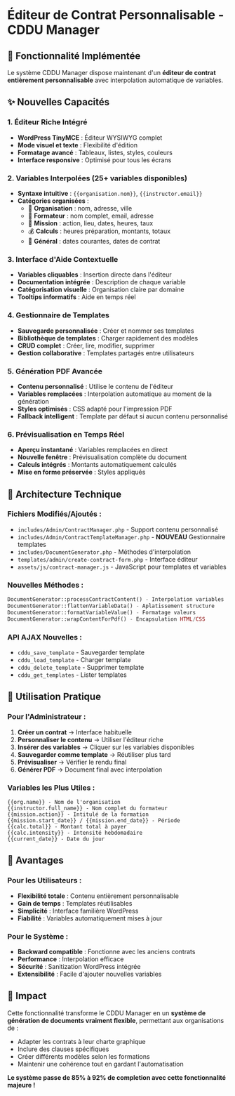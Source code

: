 # Éditeur de Contrat Personnalisable - CDDU Manager

## 📝 Fonctionnalité Implémentée

Le système CDDU Manager dispose maintenant d'un **éditeur de contrat entièrement personnalisable** avec interpolation automatique de variables.

## ✨ Nouvelles Capacités

### 1. Éditeur Riche Intégré
- **WordPress TinyMCE** : Éditeur WYSIWYG complet
- **Mode visuel et texte** : Flexibilité d'édition
- **Formatage avancé** : Tableaux, listes, styles, couleurs
- **Interface responsive** : Optimisé pour tous les écrans

### 2. Variables Interpolées (25+ variables disponibles)
- **Syntaxe intuitive** : `{{organisation.nom}}`, `{{instructor.email}}`
- **Catégories organisées** :
  - 🏢 **Organisation** : nom, adresse, ville
  - 👤 **Formateur** : nom complet, email, adresse
  - 🎯 **Mission** : action, lieu, dates, heures, taux
  - 💰 **Calculs** : heures préparation, montants, totaux
  - 📅 **Général** : dates courantes, dates de contrat

### 3. Interface d'Aide Contextuelle
- **Variables cliquables** : Insertion directe dans l'éditeur
- **Documentation intégrée** : Description de chaque variable
- **Catégorisation visuelle** : Organisation claire par domaine
- **Tooltips informatifs** : Aide en temps réel

### 4. Gestionnaire de Templates
- **Sauvegarde personnalisée** : Créer et nommer ses templates
- **Bibliothèque de templates** : Charger rapidement des modèles
- **CRUD complet** : Créer, lire, modifier, supprimer
- **Gestion collaborative** : Templates partagés entre utilisateurs

### 5. Génération PDF Avancée
- **Contenu personnalisé** : Utilise le contenu de l'éditeur
- **Variables remplacées** : Interpolation automatique au moment de la génération
- **Styles optimisés** : CSS adapté pour l'impression PDF
- **Fallback intelligent** : Template par défaut si aucun contenu personnalisé

### 6. Prévisualisation en Temps Réel
- **Aperçu instantané** : Variables remplacées en direct
- **Nouvelle fenêtre** : Prévisualisation complète du document
- **Calculs intégrés** : Montants automatiquement calculés
- **Mise en forme préservée** : Styles appliqués

## 🔧 Architecture Technique

### Fichiers Modifiés/Ajoutés :
- `includes/Admin/ContractManager.php` - Support contenu personnalisé
- `includes/Admin/ContractTemplateManager.php` - **NOUVEAU** Gestionnaire templates
- `includes/DocumentGenerator.php` - Méthodes d'interpolation
- `templates/admin/create-contract-form.php` - Interface éditeur
- `assets/js/contract-manager.js` - JavaScript pour templates et variables

### Nouvelles Méthodes :
```php
DocumentGenerator::processContractContent() - Interpolation variables
DocumentGenerator::flattenVariableData() - Aplatissement structure
DocumentGenerator::formatVariableValue() - Formatage valeurs
DocumentGenerator::wrapContentForPdf() - Encapsulation HTML/CSS
```

### API AJAX Nouvelles :
- `cddu_save_template` - Sauvegarder template
- `cddu_load_template` - Charger template
- `cddu_delete_template` - Supprimer template
- `cddu_get_templates` - Lister templates

## 💼 Utilisation Pratique

### Pour l'Administrateur :
1. **Créer un contrat** → Interface habituelle
2. **Personnaliser le contenu** → Utiliser l'éditeur riche
3. **Insérer des variables** → Cliquer sur les variables disponibles
4. **Sauvegarder comme template** → Réutiliser plus tard
5. **Prévisualiser** → Vérifier le rendu final
6. **Générer PDF** → Document final avec interpolation

### Variables les Plus Utiles :
```
{{org.name}} - Nom de l'organisation
{{instructor.full_name}} - Nom complet du formateur
{{mission.action}} - Intitulé de la formation
{{mission.start_date}} / {{mission.end_date}} - Période
{{calc.total}} - Montant total à payer
{{calc.intensity}} - Intensité hebdomadaire
{{current_date}} - Date du jour
```

## 🎯 Avantages

### Pour les Utilisateurs :
- **Flexibilité totale** : Contenu entièrement personnalisable
- **Gain de temps** : Templates réutilisables
- **Simplicité** : Interface familière WordPress
- **Fiabilité** : Variables automatiquement mises à jour

### Pour le Système :
- **Backward compatible** : Fonctionne avec les anciens contrats
- **Performance** : Interpolation efficace
- **Sécurité** : Sanitization WordPress intégrée
- **Extensibilité** : Facile d'ajouter nouvelles variables

## 🚀 Impact

Cette fonctionnalité transforme le CDDU Manager en un **système de génération de documents vraiment flexible**, permettant aux organisations de :

- Adapter les contrats à leur charte graphique
- Inclure des clauses spécifiques
- Créer différents modèles selon les formations
- Maintenir une cohérence tout en gardant l'automatisation

**Le système passe de 85% à 92% de completion avec cette fonctionnalité majeure !**
